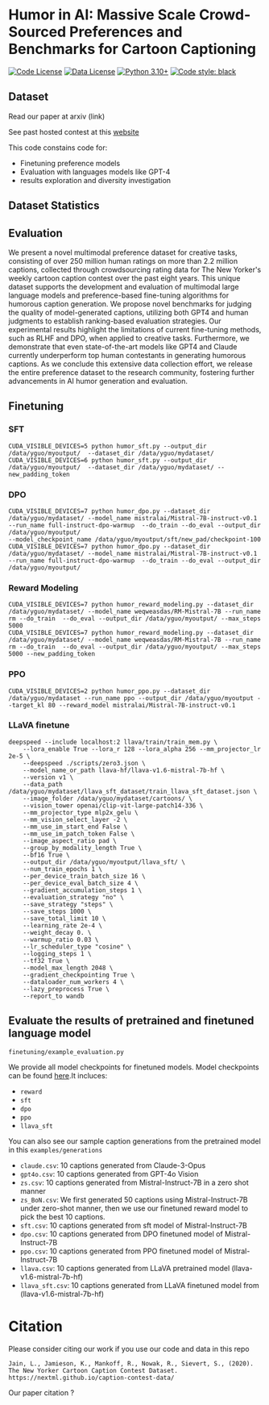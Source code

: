 # Humor in AI: Massive Scale Crowd-Sourced Preferences and Benchmarks for Cartoon Captioning 

[![Code License](https://img.shields.io/badge/Code%20License-Apache_2.0-green.svg)](https://github.com/tatsu-lab/alpaca_farm/blob/main/LICENSE)
[![Data License](https://img.shields.io/badge/Data%20License-CC%20By%20NC%204.0-red.svg)](https://github.com/tatsu-lab/alpaca_farm/blob/main/DATA_LICENSE)
[![Python 3.10+](https://img.shields.io/badge/python-3.10+-blue.svg)](https://www.python.org/downloads/release/python-3100/)
[![Code style: black](https://img.shields.io/badge/code%20style-black-000000.svg)](https://github.com/psf/black)



## Dataset
Read our paper at arxiv (link)

See past hosted contest at this [website](https://nextml.github.io/caption-contest-data/)

This code constains code for: 
- Finetuning preference models
- Evaluation with languages models like GPT-4 
- results exploration and diversity investigation

## Dataset Statistics

## Evaluation
We present a novel multimodal preference dataset for creative tasks, consisting of over 250 million human ratings on more than 2.2 million captions, collected through crowdsourcing rating data for The New Yorker's weekly cartoon caption contest over the past eight years. This unique dataset supports the development and evaluation of multimodal large language models and preference-based fine-tuning algorithms for humorous caption generation. We propose novel benchmarks for judging the quality of model-generated captions, utilizing both GPT4 and human judgments to establish ranking-based evaluation strategies. Our experimental results highlight the limitations of current fine-tuning methods, such as RLHF and DPO, when applied to creative tasks. Furthermore, we demonstrate that even state-of-the-art models like GPT4 and Claude currently underperform top human contestants in generating humorous captions. As we conclude this extensive data collection effort, we release the entire preference dataset to the research community, fostering further advancements in AI humor generation and evaluation.

## Finetuning

### SFT  
```
CUDA_VISIBLE_DEVICES=5 python humor_sft.py --output_dir /data/yguo/myoutput/  --dataset_dir /data/yguo/mydataset/
CUDA_VISIBLE_DEVICES=6 python humor_sft.py --output_dir /data/yguo/myoutput/  --dataset_dir /data/yguo/mydataset/ --new_padding_token
```

### DPO  
```
CUDA_VISIBLE_DEVICES=7 python humor_dpo.py --dataset_dir /data/yguo/mydataset/ --model_name mistralai/Mistral-7B-instruct-v0.1 --run_name full-instruct-dpo-warmup  --do_train --do_eval --output_dir /data/yguo/myoutput/
--model_checkpoint_name /data/yguo/myoutput/sft/new_pad/checkpoint-100
CUDA_VISIBLE_DEVICES=7 python humor_dpo.py --dataset_dir /data/yguo/mydataset/ --model_name mistralai/Mistral-7B-instruct-v0.1 --run_name full-instruct-dpo-warmup  --do_train --do_eval --output_dir /data/yguo/myoutput/
```

### Reward Modeling
```
CUDA_VISIBLE_DEVICES=7 python humor_reward_modeling.py --dataset_dir /data/yguo/mydataset/ --model_name weqweasdas/RM-Mistral-7B --run_name rm --do_train  --do_eval --output_dir /data/yguo/myoutput/ --max_steps 5000
CUDA_VISIBLE_DEVICES=7 python humor_reward_modeling.py --dataset_dir /data/yguo/mydataset/ --model_name weqweasdas/RM-Mistral-7B --run_name rm --do_train  --do_eval --output_dir /data/yguo/myoutput/ --max_steps 5000 --new_padding_token
```


### PPO
```
CUDA_VISIBLE_DEVICES=2 python humor_ppo.py --dataset_dir /data/yguo/mydataset --run_name ppo --output_dir /data/yguo/myoutput --target_kl 80 --reward_model mistralai/Mistral-7B-instruct-v0.1
```

### LLaVA finetune
```
deepspeed --include localhost:2 llava/train/train_mem.py \
    --lora_enable True --lora_r 128 --lora_alpha 256 --mm_projector_lr 2e-5 \
    --deepspeed ./scripts/zero3.json \
    --model_name_or_path llava-hf/llava-v1.6-mistral-7b-hf \
    --version v1 \
    --data_path /data/yguo/mydataset/llava_sft_dataset/train_llava_sft_dataset.json \
    --image_folder /data/yguo/mydataset/cartoons/ \
    --vision_tower openai/clip-vit-large-patch14-336 \
    --mm_projector_type mlp2x_gelu \
    --mm_vision_select_layer -2 \
    --mm_use_im_start_end False \
    --mm_use_im_patch_token False \
    --image_aspect_ratio pad \
    --group_by_modality_length True \
    --bf16 True \
    --output_dir /data/yguo/myoutput/llava_sft/ \
    --num_train_epochs 1 \
    --per_device_train_batch_size 16 \
    --per_device_eval_batch_size 4 \
    --gradient_accumulation_steps 1 \
    --evaluation_strategy "no" \
    --save_strategy "steps" \
    --save_steps 1000 \
    --save_total_limit 10 \
    --learning_rate 2e-4 \
    --weight_decay 0. \
    --warmup_ratio 0.03 \
    --lr_scheduler_type "cosine" \
    --logging_steps 1 \
    --tf32 True \
    --model_max_length 2048 \
    --gradient_checkpointing True \
    --dataloader_num_workers 4 \
    --lazy_preprocess True \
    --report_to wandb
```

## Evaluate the results of pretrained and finetuned language model 

`finetuning/example_evaluation.py`

We provide all model checkpoints for finetuned models. Model checkpoints can be found [here](https://uwmadison.box.com/s/0c31rxhwgzqa5jvy7wd84qycjr1twf19).It incluces: 
- `reward`
- `sft`
- `dpo`
- `ppo`
- `llava_sft`

You can also see our sample caption generations from the pretrained model in this `examples/generations`
- `claude.csv`: 10 captions generated from Claude-3-Opus
- `gpt4o.csv`: 10 captions generated from GPT-4o Vision
- `zs.csv`: 10 captions generated from Mistral-Instruct-7B in a zero shot manner 
- `zs_BoN.csv`: We first generated 50 captions using Mistral-Instruct-7B under zero-shot manner, then we use our finetuned reward model to pick the best 10 captions.
- `sft.csv`: 10 captions generated from sft model of Mistral-Instruct-7B
- `dpo.csv`: 10 captions generated from DPO finetuned model of Mistral-Instruct-7B
- `ppo.csv`: 10 captions generated from PPO finetuned model of Mistral-Instruct-7B
- `llava.csv`: 10 captions generated from LLaVA pretrained model (llava-v1.6-mistral-7b-hf)
- `llava_sft.csv`: 10 captions generated from LLaVA finetuned model from (llava-v1.6-mistral-7b-hf)


# Citation 

Please consider citing our work if you use our code and data in this repo 

```
Jain, L., Jamieson, K., Mankoff, R., Nowak, R., Sievert, S., (2020). The New Yorker Cartoon Caption Contest Dataset. https://nextml.github.io/caption-contest-data/
```



Our paper citation ? 
